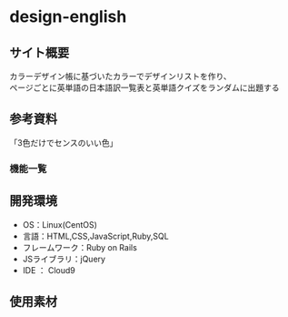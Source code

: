 # design-english

## サイト概要
カラーデザイン帳に基づいたカラーでデザインリストを作り、<br>
ページごとに英単語の日本語訳一覧表と英単語クイズをランダムに出題する

## 参考資料
「3色だけでセンスのいい色」

### 機能一覧

## 開発環境
- OS：Linux(CentOS)
- 言語：HTML,CSS,JavaScript,Ruby,SQL
- フレームワーク：Ruby on Rails
- JSライブラリ：jQuery
- IDE ： Cloud9

## 使用素材